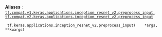 **Aliases** : [ `tf.compat.v1.keras.applications.inception_resnet_v2.preprocess_input` ](/api_docs/python/tf/keras/applications/inception_resnet_v2/preprocess_input), [ `tf.compat.v2.keras.applications.inception_resnet_v2.preprocess_input` ](/api_docs/python/tf/keras/applications/inception_resnet_v2/preprocess_input)

```
 tf.keras.applications.inception_resnet_v2.preprocess_input(    *args,    **kwargs) 
```

